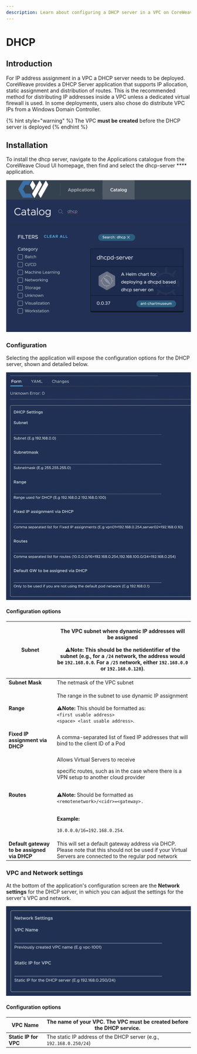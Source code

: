 ```yaml
---
description: Learn about configuring a DHCP server in a VPC on CoreWeave.
---
```


# DHCP

## Introduction

For IP address assignment in a VPC a DHCP server needs to be deployed. CoreWeave provides a DHCP Server application that supports IP allocation, static assignment and distribution of routes. This is the recommended method for distributing IP addresses inside a VPC unless a dedicated virtual firewall is used. In some deployments, users also chose do distribute VPC IPs from a Windows Domain Controller.

{% hint style="warning" %}
The VPC **must be created** before the DHCP server is deployed
{% endhint %}

## Installation

To install the dhcp server, navigate to the Applications catalogue from the CoreWeave Cloud UI homepage, then find and select the dhcp-server **** application.

![Screenshot of the dhcpd-server application in the CoreWeave application catalog.](<../../../.gitbook/assets/image (9).png>)

### Configuration

Selecting the application will expose the configuration options for the DHCP server, shown and detailed below.

![DHCP configuration settings, exposed by clicking the DHCP server application.](<../../../.gitbook/assets/image (18).png>)

#### Configuration options

| **Subnet**                                  | <p>The VPC subnet where dynamic IP addresses will be assigned<br><br><span data-gb-custom-inline data-tag="emoji" data-code="26a0">⚠</span><strong>Note:</strong> This should be the netidentifier of the subnet (e.g., for a <code>/24</code> network, the address would be <code>192.168.0.0</code>. For a <code>/25</code> network, either <code>192.168.0.0</code> or <code>192.168.0.128</code>).</p>                                |
| ------------------------------------------- | ----------------------------------------------------------------------------------------------------------------------------------------------------------------------------------------------------------------------------------------------------------------------------------------------------------------------------------------------------------------------------------------------------------------------------------------- |
| **Subnet Mask**                             | The netmask of the VPC subnet                                                                                                                                                                                                                                                                                                                                                                                                             |
| **Range**                                   | <p>The range in the subnet to use dynamic IP assignment<br><br><span data-gb-custom-inline data-tag="emoji" data-code="26a0">⚠</span><strong>Note:</strong> This should be formatted as:<br><code>&#x3C;first usable address> &#x3C;space> &#x3C;last usable address></code>.</p>                                                                                                                                                         |
| **Fixed IP assignment via DHCP**            | A comma-separated list of fixed IP addresses that will bind to the client ID of a Pod                                                                                                                                                                                                                                                                                                                                                     |
| **Routes**                                  | <p>Allows Virtual Servers to receive </p><p>specific routes, such as in the case where there is a VPN setup to another cloud provider</p><p><br><span data-gb-custom-inline data-tag="emoji" data-code="26a0">⚠</span><strong>Note:</strong> Should be formatted as <code>&#x3C;remotenetwork>/&#x3C;cidr>=&#x3C;gateway>.</code> </p><p><strong></strong><br><strong>Example:</strong></p><p><code>10.0.0.0/16=192.168.0.254</code>.</p> |
| **Default gateway to be assigned via DHCP** | This will set a default gateway address via DHCP. Please note that this should not be used if your Virtual Servers are connected to the regular pod network                                                                                                                                                                                                                                                                               |

### VPC and Network settings

At the bottom of the application's configuration screen are the **Network settings** for the DHCP server, in which you can adjust the settings for the server's VPC and network.

![Network settings for DHCP server application.](<../../../.gitbook/assets/image (17).png>)

#### Configuration options

| **VPC Name**          | The name of your VPC. **The VPC must be created before the DHCP service.** |
| --------------------- | -------------------------------------------------------------------------- |
| **Static IP for VPC** | The static IP address of the DHCP server (e.g., `192.168.0.250/24`)        |

